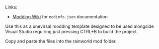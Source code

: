 Links:
- [Modding Wiki](https://rainworldmodding.miraheze.org/wiki/Downpour_Reference/Mod_Directories) for `modinfo.json` documentation.



Use this as a unevirsal modding template designed to be used alongside Visual Studio requiring just pressing CTRL+B to build the project.

Copy and paste the files into the rainworld mod folder.
